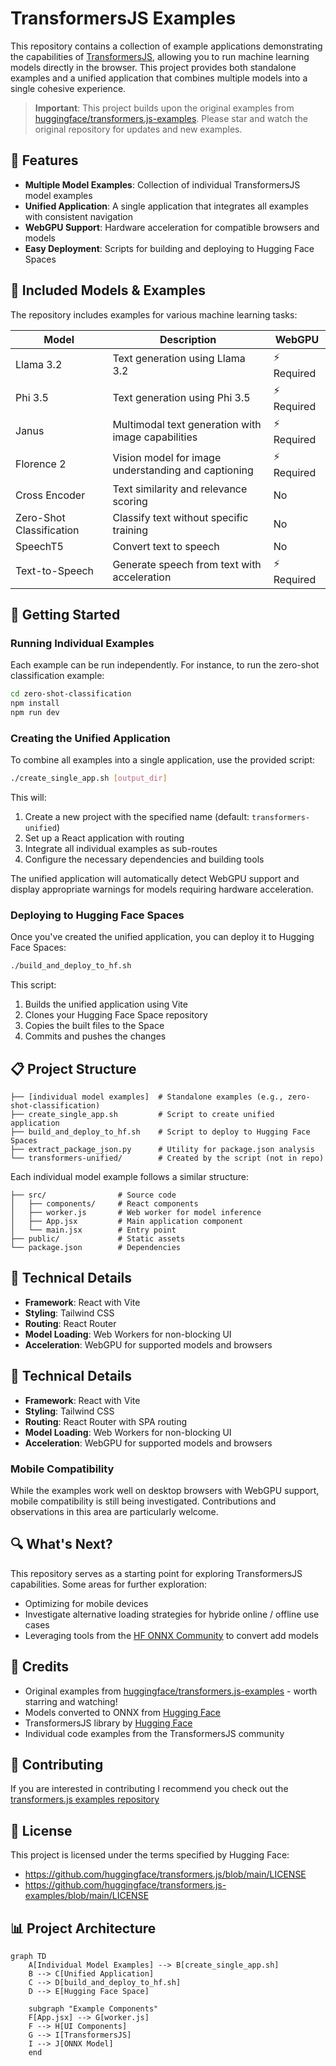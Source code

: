 # TransformersJS Examples

This repository contains a collection of example applications demonstrating the capabilities of [TransformersJS](https://github.com/xenova/transformers.js), allowing you to run machine learning models directly in the browser. This project provides both standalone examples and a unified application that combines multiple models into a single cohesive experience.

> **Important**: This project builds upon the original examples from [huggingface/transformers.js-examples](https://github.com/huggingface/transformers.js-examples). Please star and watch the original repository for updates and new examples.

## 🌟 Features

- **Multiple Model Examples**: Collection of individual TransformersJS model examples
- **Unified Application**: A single application that integrates all examples with consistent navigation
- **WebGPU Support**: Hardware acceleration for compatible browsers and models
- **Easy Deployment**: Scripts for building and deploying to Hugging Face Spaces

## 🧩 Included Models & Examples

The repository includes examples for various machine learning tasks:

| Model | Description | WebGPU |
|-------|-------------|--------|
| Llama 3.2 | Text generation using Llama 3.2 | ⚡ Required |
| Phi 3.5 | Text generation using Phi 3.5 | ⚡ Required |
| Janus | Multimodal text generation with image capabilities | ⚡ Required |
| Florence 2 | Vision model for image understanding and captioning | ⚡ Required |
| Cross Encoder | Text similarity and relevance scoring | No |
| Zero-Shot Classification | Classify text without specific training | No |
| SpeechT5 | Convert text to speech | No |
| Text-to-Speech | Generate speech from text with acceleration | ⚡ Required |

## 🚀 Getting Started

### Running Individual Examples

Each example can be run independently. For instance, to run the zero-shot classification example:

```bash
cd zero-shot-classification
npm install
npm run dev
```

### Creating the Unified Application

To combine all examples into a single application, use the provided script:

```bash
./create_single_app.sh [output_dir]
```

This will:
1. Create a new project with the specified name (default: `transformers-unified`)
2. Set up a React application with routing
3. Integrate all individual examples as sub-routes
4. Configure the necessary dependencies and building tools

The unified application will automatically detect WebGPU support and display appropriate warnings for models requiring hardware acceleration.

### Deploying to Hugging Face Spaces

Once you've created the unified application, you can deploy it to Hugging Face Spaces:

```bash
./build_and_deploy_to_hf.sh
```

This script:
1. Builds the unified application using Vite
2. Clones your Hugging Face Space repository
3. Copies the built files to the Space
4. Commits and pushes the changes

## 📋 Project Structure

```
├── [individual model examples]  # Standalone examples (e.g., zero-shot-classification)
├── create_single_app.sh         # Script to create unified application
├── build_and_deploy_to_hf.sh    # Script to deploy to Hugging Face Spaces
├── extract_package_json.py      # Utility for package.json analysis
└── transformers-unified/        # Created by the script (not in repo)
```

Each individual model example follows a similar structure:

```
├── src/                # Source code
│   ├── components/     # React components
│   ├── worker.js       # Web worker for model inference
│   ├── App.jsx         # Main application component
│   └── main.jsx        # Entry point
├── public/             # Static assets
└── package.json        # Dependencies
```

## 🔧 Technical Details

- **Framework**: React with Vite
- **Styling**: Tailwind CSS
- **Routing**: React Router
- **Model Loading**: Web Workers for non-blocking UI
- **Acceleration**: WebGPU for supported models and browsers

## 🔧 Technical Details

- **Framework**: React with Vite
- **Styling**: Tailwind CSS
- **Routing**: React Router with SPA routing
- **Model Loading**: Web Workers for non-blocking UI
- **Acceleration**: WebGPU for supported models and browsers

### Mobile Compatibility

While the examples work well on desktop browsers with WebGPU support, mobile compatibility is still being investigated. Contributions and observations in this area are particularly welcome.

## 🔍 What's Next?

This repository serves as a starting point for exploring TransformersJS capabilities. Some areas for further exploration:

- Optimizing for mobile devices
- Investigate alternative loading strategies for hybride online / offline use cases
- Leveraging tools from the [HF ONNX Community](https://huggingface.co/onnx-community) to convert add models

## 🙏 Credits

- Original examples from [huggingface/transformers.js-examples](https://github.com/huggingface/transformers.js-examples) - worth starring and watching!
- Models converted to ONNX from [Hugging Face](https://huggingface.co)
- TransformersJS library by [Hugging Face](https://github.com/huggingface/transformers.js/)
- Individual code examples from the TransformersJS community

## 🤝 Contributing

If you are interested in contributing I recommend you check out the [transformers.js examples repository](https://github.com/huggingface/transformers.js-examples)

## 📄 License

This project is licensed under the terms specified by Hugging Face:
- https://github.com/huggingface/transformers.js/blob/main/LICENSE
- https://github.com/huggingface/transformers.js-examples/blob/main/LICENSE

## 📊 Project Architecture

```mermaid
graph TD
    A[Individual Model Examples] --> B[create_single_app.sh]
    B --> C[Unified Application]
    C --> D[build_and_deploy_to_hf.sh]
    D --> E[Hugging Face Space]
    
    subgraph "Example Components"
    F[App.jsx] --> G[worker.js]
    F --> H[UI Components]
    G --> I[TransformersJS]
    I --> J[ONNX Model]
    end
```